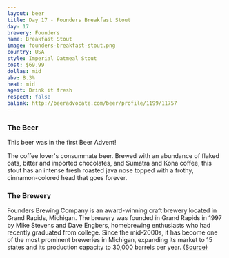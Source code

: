 ```yaml
---
layout: beer
title: Day 17 - Founders Breakfast Stout
day: 17
brewery: Founders
name: Breakfast Stout
image: founders-breakfast-stout.png
country: USA
style: Imperial Oatmeal Stout
cost: $69.99
dollas: mid
abv: 8.3%
heat: mid
ageit: Drink it fresh
respect: false
balink: http://beeradvocate.com/beer/profile/1199/11757
---
```



### The Beer

This beer was in the first Beer Advent!

The coffee lover's consummate beer. Brewed with an abundance of flaked oats, bitter and imported chocolates, and Sumatra and Kona coffee, this stout has an intense fresh roasted java nose topped with a frothy, cinnamon-colored head that goes forever.

### The Brewery

Founders Brewing Company is an award-winning craft brewery located in Grand Rapids, Michigan. The brewery was founded in Grand Rapids in 1997 by Mike Stevens and Dave Engbers, homebrewing enthusiasts who had recently graduated from college. Since the mid-2000s, it has become one of the most prominent breweries in Michigan, expanding its market to 15 states and its production capacity to 30,000 barrels per year. [(Source)](http://en.wikipedia.org/wiki/Founders_Brewing_Company)  